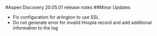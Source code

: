 #Aspen Discovery 20.05.01 release notes
##Minor Updates
- Fix configuration for arlington to use SSL
- Do not generate error for invalid Hoopla record and add additional information to the log